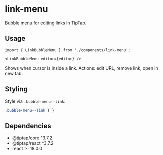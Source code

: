 # link-menu

Bubble menu for editing links in TipTap.

## Usage

```tsx
import { LinkBubbleMenu } from './components/link-menu';

<LinkBubbleMenu editor={editor} />
```

Shows when cursor is inside a link. Actions: edit URL, remove link, open in new tab.

## Styling

Style via `.bubble-menu--link`:

```css
.bubble-menu--link { }
```

## Dependencies

- @tiptap/core ^3.7.2
- @tiptap/react ^3.7.2  
- react >=18.0.0
